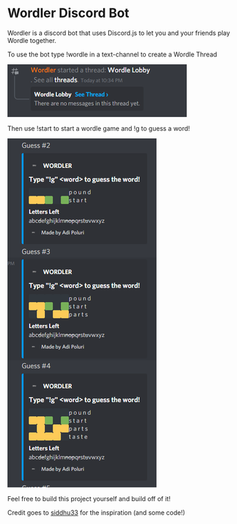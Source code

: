 # Wordler Discord Bot

Wordler is a discord bot that uses Discord.js to let you and your friends play Wordle together.

To use the bot type !wordle in a text-channel to create a Wordle Thread

![Image](images/calling.png)

Then use !start to start a wordle game and !g <word> to guess a word!

![Image](images/guesses.PNG)


Feel free to build this project yourself and build off of it!

Credit goes to [siddhu33](https://github.com/siddhu33/discordle) for the inspiration (and some code!)
